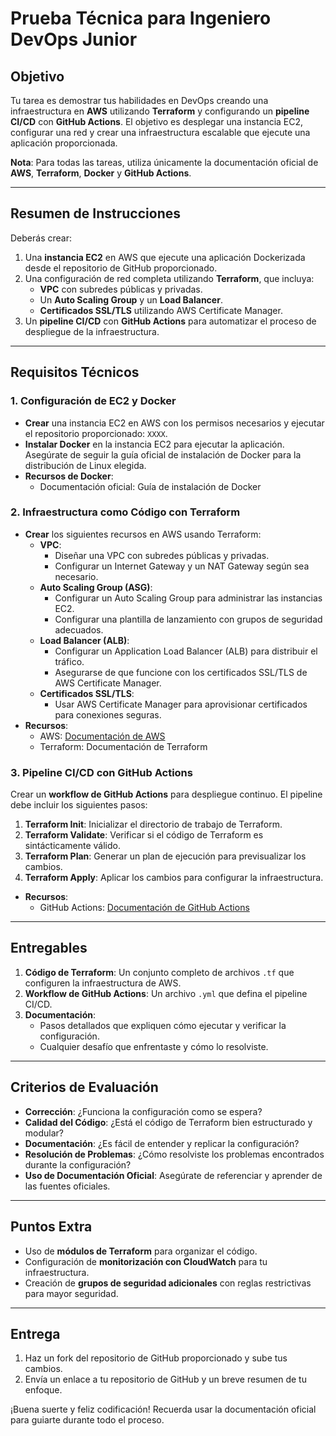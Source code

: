 # Prueba Técnica para Ingeniero DevOps Junior

## Objetivo

Tu tarea es demostrar tus habilidades en DevOps creando una infraestructura en **AWS** utilizando **Terraform** y configurando un **pipeline CI/CD** con **GitHub Actions**. El objetivo es desplegar una instancia EC2, configurar una red y crear una infraestructura escalable que ejecute una aplicación proporcionada.

**Nota**: Para todas las tareas, utiliza únicamente la documentación oficial de **AWS**, **Terraform**, **Docker** y **GitHub Actions**.

---

## Resumen de Instrucciones

Deberás crear:

1. Una **instancia EC2** en AWS que ejecute una aplicación Dockerizada desde el repositorio de GitHub proporcionado.
2. Una configuración de red completa utilizando **Terraform**, que incluya:
    - **VPC** con subredes públicas y privadas.
    - Un **Auto Scaling Group** y un **Load Balancer**.
    - **Certificados SSL/TLS** utilizando AWS Certificate Manager.
3. Un **pipeline CI/CD** con **GitHub Actions** para automatizar el proceso de despliegue de la infraestructura.

---

## Requisitos Técnicos

### 1. Configuración de EC2 y Docker

- **Crear** una instancia EC2 en AWS con los permisos necesarios y ejecutar el repositorio proporcionado: `XXXX`.
- **Instalar Docker** en la instancia EC2 para ejecutar la aplicación. Asegúrate de seguir la guía oficial de instalación de Docker para la distribución de Linux elegida.
- **Recursos de Docker**:
    - Documentación oficial: Guía de instalación de Docker

### 2. Infraestructura como Código con Terraform

- **Crear** los siguientes recursos en AWS usando Terraform:
    - **VPC**:
        - Diseñar una VPC con subredes públicas y privadas.
        - Configurar un Internet Gateway y un NAT Gateway según sea necesario.
    - **Auto Scaling Group (ASG)**:
        - Configurar un Auto Scaling Group para administrar las instancias EC2.
        - Configurar una plantilla de lanzamiento con grupos de seguridad adecuados.
    - **Load Balancer (ALB)**:
        - Configurar un Application Load Balancer (ALB) para distribuir el tráfico.
        - Asegurarse de que funcione con los certificados SSL/TLS de AWS Certificate Manager.
    - **Certificados SSL/TLS**:
        - Usar AWS Certificate Manager para aprovisionar certificados para conexiones seguras.
- **Recursos**:
    - AWS: [Documentación de AWS](https://docs.aws.amazon.com/)
    - Terraform: Documentación de Terraform

### 3. Pipeline CI/CD con GitHub Actions

Crear un **workflow de GitHub Actions** para despliegue continuo. El pipeline debe incluir los siguientes pasos:

1. **Terraform Init**: Inicializar el directorio de trabajo de Terraform.
2. **Terraform Validate**: Verificar si el código de Terraform es sintácticamente válido.
3. **Terraform Plan**: Generar un plan de ejecución para previsualizar los cambios.
4. **Terraform Apply**: Aplicar los cambios para configurar la infraestructura.

- **Recursos**:
    - GitHub Actions: [Documentación de GitHub Actions](https://docs.github.com/en/actions)

---

## Entregables

1. **Código de Terraform**: Un conjunto completo de archivos `.tf` que configuren la infraestructura de AWS.
2. **Workflow de GitHub Actions**: Un archivo `.yml` que defina el pipeline CI/CD.
3. **Documentación**:
    - Pasos detallados que expliquen cómo ejecutar y verificar la configuración.
    - Cualquier desafío que enfrentaste y cómo lo resolviste.

---

## Criterios de Evaluación

- **Corrección**: ¿Funciona la configuración como se espera?
- **Calidad del Código**: ¿Está el código de Terraform bien estructurado y modular?
- **Documentación**: ¿Es fácil de entender y replicar la configuración?
- **Resolución de Problemas**: ¿Cómo resolviste los problemas encontrados durante la configuración?
- **Uso de Documentación Oficial**: Asegúrate de referenciar y aprender de las fuentes oficiales.

---

## Puntos Extra

- Uso de **módulos de Terraform** para organizar el código.
- Configuración de **monitorización con CloudWatch** para tu infraestructura.
- Creación de **grupos de seguridad adicionales** con reglas restrictivas para mayor seguridad.

---

## Entrega

1. Haz un fork del repositorio de GitHub proporcionado y sube tus cambios.
2. Envía un enlace a tu repositorio de GitHub y un breve resumen de tu enfoque.

¡Buena suerte y feliz codificación! Recuerda usar la documentación oficial para guiarte durante todo el proceso.
